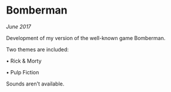 # Bomberman
*June 2017*

Development of my version of the well-known game Bomberman.

Two themes are included:

 • Rick & Morty
 
 • Pulp Fiction

Sounds aren't available. 
